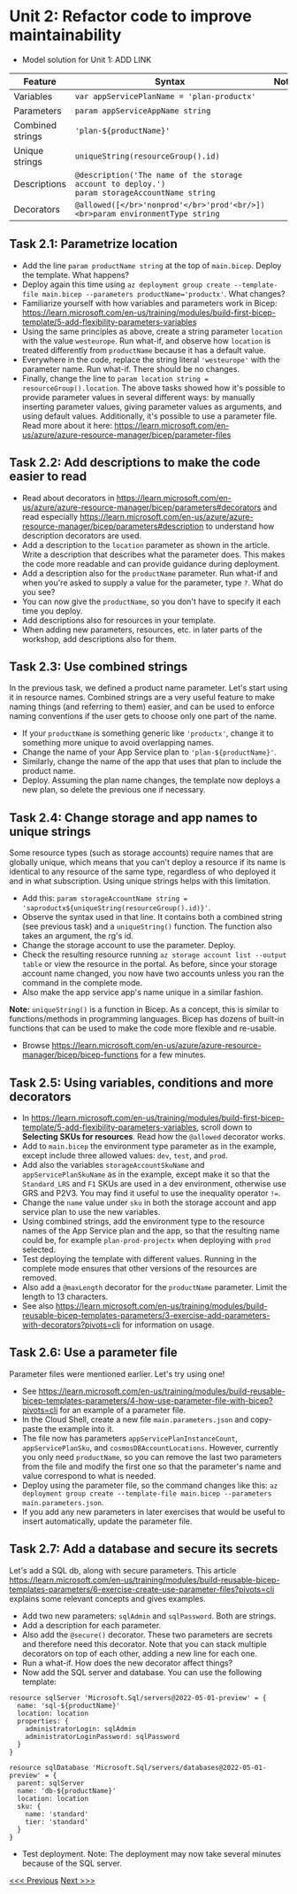 # Unit 2: Refactor code to improve maintainability

- Model solution for Unit 1: ADD LINK

|Feature|Syntax|Notes|
|---|---|---|
|Variables|`var appServicePlanName = 'plan-productx'`||
|Parameters|`param appServiceAppName string`||
|Combined strings|`'plan-${productName}'` | |
|Unique strings|`uniqueString(resourceGroup().id)`||
|Descriptions|`@description('The name of the storage account to deploy.')`<br>`param storageAccountName string`
|Decorators|```@allowed([</br>'nonprod'</br>'prod'<br/>])<br>param environmentType string```|   |

## Task 2.1: Parametrize location

- Add the line `param productName string` at the top of `main.bicep`. Deploy the template. What happens?
- Deploy again this time using `az deployment group create --template-file main.bicep --parameters productName='productx'`. What changes?
- Familiarize yourself with how variables and parameters work in Bicep: https://learn.microsoft.com/en-us/training/modules/build-first-bicep-template/5-add-flexibility-parameters-variables
- Using the same principles as above, create a string parameter `location` with the value `westeurope`. Run what-if, and observe how `location` is treated differently from `productName` because it has a default value.
- Everywhere in the code, replace the string literal `'westeurope'` with the parameter name. Run what-if. There should be no changes.
- Finally, change the line to `param location string = resourceGroup().location`.
The above tasks showed how it's possible to provide parameter values in several different ways: by manually inserting parameter values, giving parameter values as arguments, and using default values. Additionally, it's possible to use a parameter file. Read more about it here: https://learn.microsoft.com/en-us/azure/azure-resource-manager/bicep/parameter-files

## Task 2.2: Add descriptions to make the code easier to read
- Read about decorators in https://learn.microsoft.com/en-us/azure/azure-resource-manager/bicep/parameters#decorators and read especially https://learn.microsoft.com/en-us/azure/azure-resource-manager/bicep/parameters#description to understand how description decorators are used.
- Add a description to the `location` parameter as shown in the article. Write a description that describes what the parameter does. This makes the code more readable and can provide guidance during deployment.
- Add a description also for the `productName` parameter. Run what-if and when you're asked to supply a value for the parameter, type `?`. What do you see?
- You can now give the `productName`, so you don't have to specify it each time you deploy.
- Add descriptions also for resources in your template.
- When adding new parameters, resources, etc. in later parts of the workshop, add descriptions also for them.

## Task 2.3: Use combined strings

In the previous task, we defined a product name parameter. Let's start using it in resource names. Combined strings are a very useful feature to make naming things (and referring to them) easier, and can be used to enforce naming conventions if the user gets to choose only one part of the name.

- If your `productName` is something generic like `'productx'`, change it to something more unique to avoid overlapping names.
- Change the name of your App Service plan to `'plan-${productName}'`.
- Similarly, change the name of the app that uses that plan to include the product name.
- Deploy. Assuming the plan name changes, the template now deploys a new plan, so delete the previous one if necessary.

## Task 2.4: Change storage and app names to unique strings

Some resource types (such as storage accounts) require names that are globally unique, which means that you can't deploy a resource if its name is identical to any resource of the same type, regardless of who deployed it and in what subscription. Using unique strings helps with this limitation.
- Add this: `param storageAccountName string = 'saproductx${uniqueString(resourceGroup().id)}'`.
- Observe the syntax used in that line. It contains both a combined string (see previous task) and a `uniqueString()` function. The function also takes an argument, the rg's id.
- Change the storage account to use the parameter. Deploy.
- Check the resulting resource running `az storage account list --output table` or view the resource in the portal. As before, since your storage account name changed, you now have two accounts unless you ran the command in the complete mode.
- Also make the app service app's name unique in a similar fashion.

**Note:** `uniqueString()` is a function in Bicep. As a concept, this is similar to functions/methods in programming languages. Bicep has dozens of built-in functions that can be used to make the code more flexible and re-usable.
- Browse https://learn.microsoft.com/en-us/azure/azure-resource-manager/bicep/bicep-functions for a few minutes.

## Task 2.5: Using variables, conditions and more decorators

- In https://learn.microsoft.com/en-us/training/modules/build-first-bicep-template/5-add-flexibility-parameters-variables, scroll down to **Selecting SKUs for resources**. Read how the `@allowed` decorator works.
- Add to `main.bicep` the environment type parameter as in the example, except include three allowed values: `dev`, `test`, and `prod`.
- Add also the variables `storageAccountSkuName` and `appServicePlanSkuName` as in the example, except make it so that the `Standard_LRS` and `F1` SKUs are used in a dev environment, otherwise use GRS and P2V3. You may find it useful to use the inequality operator `!=`.
- Change the `name` value under `sku` in both the storage account and app service plan to use the new variables.
- Using combined strings, add the environment type to the resource names of the App Service plan and the app, so that the resulting name could be, for example `plan-prod-projectx` when deploying with `prod` selected.
- Test deploying the template with different values. Running in the complete mode ensures that other versions of the resources are removed.
- Also add a `@maxLength` decorator for the `productName` parameter. Limit the length to 13 characters.
- See also https://learn.microsoft.com/en-us/training/modules/build-reusable-bicep-templates-parameters/3-exercise-add-parameters-with-decorators?pivots=cli for information on usage.

## Task 2.6: Use a parameter file

Parameter files were mentioned earlier. Let's try using one!

- See https://learn.microsoft.com/en-us/training/modules/build-reusable-bicep-templates-parameters/4-how-use-parameter-file-with-bicep?pivots=cli for an example of a parameter file.
- In the Cloud Shell, create a new file `main.parameters.json` and copy-paste the example into it.
- The file now has parameters `appServicePlanInstanceCount`, `appServicePlanSku`, and `cosmosDBAccountLocations`. However, currently you only need `productName`, so you can remove the last two parameters from the file and modify the first one so that the parameter's name and value correspond to what is needed.
- Deploy using the parameter file, so the command changes like this: `az deployment group create --template-file main.bicep --parameters main.parameters.json`.
- If you add any new parameters in later exercises that would be useful to insert automatically, update the parameter file.

## Task 2.7: Add a database and secure its secrets

Let's add a SQL db, along with secure parameters. This article https://learn.microsoft.com/en-us/training/modules/build-reusable-bicep-templates-parameters/6-exercise-create-use-parameter-files?pivots=cli explains some relevant concepts and gives examples. 

- Add two new parameters: `sqlAdmin` and `sqlPassword`. Both are strings.
- Add a description for each parameter.
- Also add the `@secure()` decorator. These two parameters are secrets and therefore need this decorator. Note that you can stack multiple decorators on top of each other, adding a new line for each one.
- Run a what-if. How does the new decorator affect things?
- Now add the SQL server and database. You can use the following template:
```
resource sqlServer 'Microsoft.Sql/servers@2022-05-01-preview' = {
  name: 'sql-${productName}'
  location: location
  properties: {
    administratorLogin: sqlAdmin
    administratorLoginPassword: sqlPassword
  }
}

resource sqlDatabase 'Microsoft.Sql/servers/databases@2022-05-01-preview' = {
  parent: sqlServer
  name: 'db-${productName}'
  location: location
  sku: {
    name: 'standard'
    tier: 'standard'
  }
}
```
- Test deployment. Note: The deployment may now take several minutes because of the SQL server.

[<<< Previous](https://github.com/mikkokallio/bicep-workshop/blob/main/docs/unit_1.md) [Next >>>](https://github.com/mikkokallio/bicep-workshop/blob/main/docs/unit_3.md)
